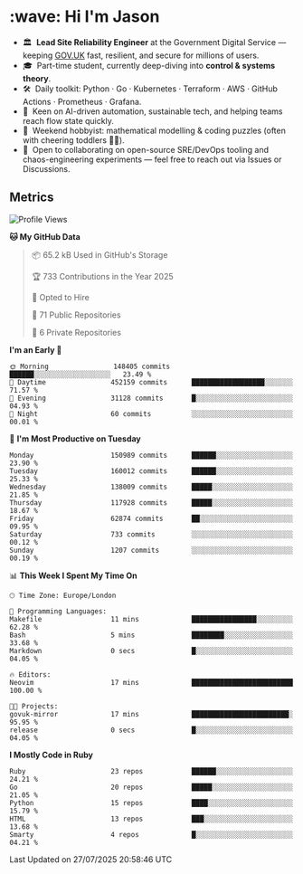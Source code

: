 <h1 align="left" id="jason-title">:wave: Hi I'm Jason</h1>

- 🏛️ &nbsp;**Lead Site Reliability Engineer** at the Government Digital Service — keeping [GOV.UK](https://www.gov.uk/) fast, resilient, and secure for millions of users.  
- 🎓 &nbsp;Part-time student, currently deep-diving into **control & systems theory**.  
- 🛠️ &nbsp;Daily toolkit: Python · Go · Kubernetes · Terraform · AWS · GitHub Actions · Prometheus · Grafana.  
- 🌱 &nbsp;Keen on AI-driven automation, sustainable tech, and helping teams reach flow state quickly.  
- 🧩 &nbsp;Weekend hobbyist: mathematical modelling & coding puzzles (often with cheering toddlers 👶👶). 
- 🤝 &nbsp;Open to collaborating on open-source SRE/DevOps tooling and chaos-engineering experiments — feel free to reach out via Issues or Discussions.


<h2>Metrics</h2>

<!--START_SECTION:waka-->
![Profile Views](http://img.shields.io/badge/Profile%20Views-0-blue)

**🐱 My GitHub Data** 

> 📦 65.2 kB Used in GitHub's Storage 
 > 
> 🏆 733 Contributions in the Year 2025
 > 
> 💼 Opted to Hire
 > 
> 📜 71 Public Repositories 
 > 
> 🔑 6 Private Repositories 
 > 
**I'm an Early 🐤** 

```text
🌞 Morning                148405 commits      ██████░░░░░░░░░░░░░░░░░░░   23.49 % 
🌆 Daytime                452159 commits      ██████████████████░░░░░░░   71.57 % 
🌃 Evening                31128 commits       █░░░░░░░░░░░░░░░░░░░░░░░░   04.93 % 
🌙 Night                  60 commits          ░░░░░░░░░░░░░░░░░░░░░░░░░   00.01 % 
```
📅 **I'm Most Productive on Tuesday** 

```text
Monday                   150989 commits      ██████░░░░░░░░░░░░░░░░░░░   23.90 % 
Tuesday                  160012 commits      ██████░░░░░░░░░░░░░░░░░░░   25.33 % 
Wednesday                138009 commits      █████░░░░░░░░░░░░░░░░░░░░   21.85 % 
Thursday                 117928 commits      █████░░░░░░░░░░░░░░░░░░░░   18.67 % 
Friday                   62874 commits       ██░░░░░░░░░░░░░░░░░░░░░░░   09.95 % 
Saturday                 733 commits         ░░░░░░░░░░░░░░░░░░░░░░░░░   00.12 % 
Sunday                   1207 commits        ░░░░░░░░░░░░░░░░░░░░░░░░░   00.19 % 
```


📊 **This Week I Spent My Time On** 

```text
🕑︎ Time Zone: Europe/London

💬 Programming Languages: 
Makefile                 11 mins             ████████████████░░░░░░░░░   62.28 % 
Bash                     5 mins              ████████░░░░░░░░░░░░░░░░░   33.68 % 
Markdown                 0 secs              █░░░░░░░░░░░░░░░░░░░░░░░░   04.05 % 

🔥 Editors: 
Neovim                   17 mins             █████████████████████████   100.00 % 

🐱‍💻 Projects: 
govuk-mirror             17 mins             ████████████████████████░   95.95 % 
release                  0 secs              █░░░░░░░░░░░░░░░░░░░░░░░░   04.05 % 
```

**I Mostly Code in Ruby** 

```text
Ruby                     23 repos            ██████░░░░░░░░░░░░░░░░░░░   24.21 % 
Go                       20 repos            █████░░░░░░░░░░░░░░░░░░░░   21.05 % 
Python                   15 repos            ████░░░░░░░░░░░░░░░░░░░░░   15.79 % 
HTML                     13 repos            ███░░░░░░░░░░░░░░░░░░░░░░   13.68 % 
Smarty                   4 repos             █░░░░░░░░░░░░░░░░░░░░░░░░   04.21 % 
```




 Last Updated on 27/07/2025 20:58:46 UTC
<!--END_SECTION:waka-->

<!-- links -->

[issues page]: https://github.com/jasonBirchall/jasonBirchall/issues "jasonBirchall/issues"
